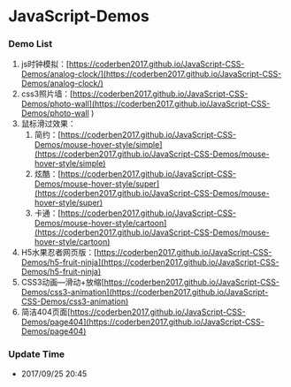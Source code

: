 # JavaScript-Demos

### Demo List
1. js时钟模拟：[https://coderben2017.github.io/JavaScript-CSS-Demos/analog-clock/](https://coderben2017.github.io/JavaScript-CSS-Demos/analog-clock/)
2. css3照片墙：[https://coderben2017.github.io/JavaScript-CSS-Demos/photo-wall](https://coderben2017.github.io/JavaScript-CSS-Demos/photo-wall
     )
3. 鼠标滑过效果：
    1. 简约：[https://coderben2017.github.io/JavaScript-CSS-Demos/mouse-hover-style/simple](https://coderben2017.github.io/JavaScript-CSS-Demos/mouse-hover-style/simple)
    2. 炫酷：[https://coderben2017.github.io/JavaScript-CSS-Demos/mouse-hover-style/super](https://coderben2017.github.io/JavaScript-CSS-Demos/mouse-hover-style/super)
    3. 卡通：[https://coderben2017.github.io/JavaScript-CSS-Demos/mouse-hover-style/cartoon](https://coderben2017.github.io/JavaScript-CSS-Demos/mouse-hover-style/cartoon)
4. H5水果忍者网页版：[https://coderben2017.github.io/JavaScript-CSS-Demos/h5-fruit-ninja](https://coderben2017.github.io/JavaScript-CSS-Demos/h5-fruit-ninja)
5. CSS3动画—滑动+放缩[https://coderben2017.github.io/JavaScript-CSS-Demos/css3-animation](https://coderben2017.github.io/JavaScript-CSS-Demos/css3-animation)
6. 简洁404页面[https://coderben2017.github.io/JavaScript-CSS-Demos/page404](https://coderben2017.github.io/JavaScript-CSS-Demos/page404)

### Update Time
- 2017/09/25  20:45

